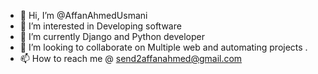 - 👋 Hi, I’m @AffanAhmedUsmani
- 👀 I’m interested in Developing software 
- 🌱 I’m currently Django and Python developer
- 💞️ I’m looking to collaborate on Multiple web and automating projects . 
- 📫 How to reach me @ send2affanahmed@gmail.com

<!---
AffanAhmedUsmani/AffanAhmedUsmani is a ✨ special ✨ repository because its `README.md` (this file) appears on your GitHub profile.
You can click the Preview link to take a look at your changes.
--->
